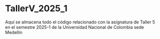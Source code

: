 # TallerV_2025_1
Aquí se almacena todo el código relacionado con la asignatura de Taller 5 en el semestre 2025-1 de la Universidad Nacional de Colombia sede Medellín
